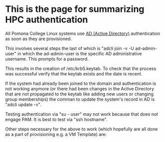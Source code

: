 # This is the page for summarizing HPC authentication

All Pomona College Linux systems use [AD (Active Directory)](https://en.wikipedia.org/wiki/Active_Directory) authentication as soon as they are provisioned.

This involves several steps the last of which is "adcli join -v -U ad-admin-user" in which the ad-admin-user is the specific AD administrative username. This prompts for a password.

This results in the creation of /etc/krb5.keytab. To check that the process was successful verify that the keytab exists and the date is recent. 

If the system had already been joined to the domain and authentication is not working anymore (or there had been changes in the Active Directory that are not propagated to the keytab like adding new users or changing group memberships) the comman to update the system's record in AD is "adcli update -v". 

Testing authentication via "su - user" may not work because that does not engage PAM. It is best to test via "ssh hostname".

Other steps necessary for the above to work (which hopefully are all done as a part of provisioning e.g. a VM Template) are:

